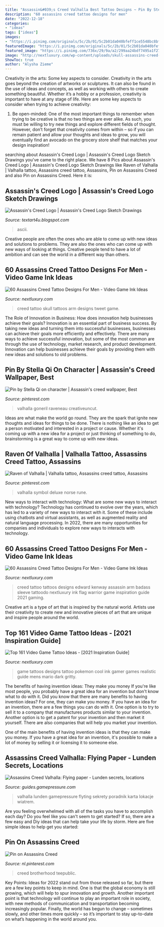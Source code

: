 ```yaml
---
title: "Assassin&#039;s Creed Valhalla Best Tattoo Designs ~ Pin By Stella Qi On Character"
description: "60 assassins creed tattoo designs for men"
date: "2022-12-18"
categories:
- "ideas"
tags: ["ideas"]
images:
- "https://i.pinimg.com/originals/5c/2b/01/5c2b01da040bfeff1ce5548bc8bf23b1.jpg"
featuredImage: "https://i.pinimg.com/originals/5c/2b/01/5c2b01da040bfeff1ce5548bc8bf23b1.jpg"
featured_image: "https://i.pinimg.com/736x/29/9a/a2/299aa24bdf7495a1f277daa6d0abdc7e.jpg"
image: "http://nextluxury.com/wp-content/uploads/skull-assassins-creed-guys-arm-tattoo.jpg"
ShowToc: true
author: "Alysha Zieme"
---
```



Creativity in the arts: Some key aspects to consider.
Creativity in the arts goes beyond the creation of artworks or sculptures. It can also be found in the use of ideas and concepts, as well as working with others to create something beautiful. Whether it’s a hobby or a profession, creativity is important to have at any stage of life. Here are some key aspects to consider when trying to achieve creativity: 
1) Be open-minded: One of the most important things to remember when trying to be creative is that no two things are ever alike. As such, you must be willing to try new things and explore different fields of thought. However, don’t forget that creativity comes from within – so if you can remain patient and allow your thoughts and ideas to grow, you will eventually find an avocado on the grocery store shelf that matches your design inspiration!

	

		
searching about Assassin&#039;s Creed Logo | Assassin&#039;s Creed Logo Sketch Drawings you've came to the right place. We have 8 Pics about Assassin&#039;s Creed Logo | Assassin&#039;s Creed Logo Sketch Drawings like Raven of Valhalla | Valhalla tattoo, Assassins creed tattoo, Assassins, Pin on Assassins Creed and also Pin on Assassins Creed. Here it is:
		
    
## Assassin&#039;s Creed Logo | Assassin&#039;s Creed Logo Sketch Drawings

<img loading=lazy src="https://1.bp.blogspot.com/-W5csS_jpdeg/Xwtc9EwQ8HI/AAAAAAAAC9Q/i81N7W_hBgssyJZMukBNYy37Z0Q_kfVFwCLcBGAsYHQ/w625-h625/AASSAASSIN%2BCREED%2BLOGO.png" onerror="this.onerror=null;this.src='https://tse4.mm.bing.net/th?id=OIP.s4Xzt_ecDwisSRf98IuxegHaHa&amp;pid=15.1';" alt="Assassin&#039;s Creed Logo | Assassin&#039;s Creed Logo Sketch Drawings">

_Source: textart4u.blogspot.com_

>ascii. 

	

Creative people are often the ones who are able to come up with new ideas and solutions to problems. They are also the ones who can come up with new ways of looking at things. Creative people tend to have a lot of ambition and can see the world in a different way than others.

    
## 60 Assassins Creed Tattoo Designs For Men - Video Game Ink Ideas

<img loading=lazy src="http://nextluxury.com/wp-content/uploads/skull-assassins-creed-guys-arm-tattoo.jpg" onerror="this.onerror=null;this.src='https://tse3.mm.bing.net/th?id=OIP.qsocnfnq0zTEk4IzvW69_AHaI5&amp;pid=15.1';" alt="60 Assassins Creed Tattoo Designs For Men - Video Game Ink Ideas">

_Source: nextluxury.com_

>creed tattoo skull tattoos arm designs tweet game. 

	

The Role of Innovation in Business: How does innovation help businesses achieve their goals?
Innovation is an essential part of business success. By taking new ideas and turning them into successful businesses, businesses can achieve their goals more efficiently and effectively. There are many ways to achieve successful innovation, but some of the most common are through the use of technology, market research, and product development. Innovation can help businesses achieve their goals by providing them with new ideas and solutions to old problems.

    
## Pin By Stella Qi On Character | Assassin&#039;s Creed Wallpaper, Best

<img loading=lazy src="https://i.pinimg.com/originals/48/fb/16/48fb16cb13534267df7cc6b7a23fa9ce.jpg" onerror="this.onerror=null;this.src='https://tse4.mm.bing.net/th?id=OIP.QPE0tbkGEWXzr6WlFFiw8AHaJq&amp;pid=15.1';" alt="Pin by Stella Qi on character | Assassin&#039;s creed wallpaper, Best">

_Source: pinterest.com_

>valhalla goneril raveneau creativeuncut. 

	

Ideas are what make the world go round. They are the spark that ignite new thoughts and ideas for things to be done. There is nothing like an idea to get a person motivated and interested in a project or cause. Whether it's coming up with a new idea for a project or just thinking of something to do, brainstorming is a great way to come up with new ideas.

    
## Raven Of Valhalla | Valhalla Tattoo, Assassins Creed Tattoo, Assassins

<img loading=lazy src="https://i.pinimg.com/originals/5c/2b/01/5c2b01da040bfeff1ce5548bc8bf23b1.jpg" onerror="this.onerror=null;this.src='https://tse1.mm.bing.net/th?id=OIP.4Y7bsKt53V2k6zb0peIf4QHaHA&amp;pid=15.1';" alt="Raven of Valhalla | Valhalla tattoo, Assassins creed tattoo, Assassins">

_Source: pinterest.com_

>valhalla symbol deluxe norse rune. 

	

New ways to interact with technology: What are some new ways to interact with technology?
Technology has continued to evolve over the years, which has led to a variety of new ways to interact with it. Some of these include using chatbots and virtual assistants, as well as augmented reality and natural language processing. In 2022, there are many opportunities for companies and individuals to explore new ways to interacts with technology.

    
## 60 Assassins Creed Tattoo Designs For Men - Video Game Ink Ideas

<img loading=lazy src="http://nextluxury.com/wp-content/uploads/shaded-edward-kenway-from-assassins-creed-iv-black-flag-guys-arm-tattoos.jpg" onerror="this.onerror=null;this.src='https://tse3.mm.bing.net/th?id=OIP.OKRBKWDMhaQ6oj_12sAD7wHaHa&amp;pid=15.1';" alt="60 Assassins Creed Tattoo Designs For Men - Video Game Ink Ideas">

_Source: nextluxury.com_

>creed tattoo tattoos designs edward kenway assassin arm badass sleeve tattoodo nextluxury ink flag warrior game inspiration guide 2021 gaming. 

	

Creative art is a type of art that is inspired by the natural world. Artists use their creativity to create new and innovative pieces of art that are unique and inspire people around the world.

    
## Top 161 Video Game Tattoo Ideas - [2021 Inspiration Guide]

<img loading=lazy src="https://nextluxury.com/wp-content/uploads/cool-mens-video-game-black-ink-pokemon-tattoo-designs.jpg" onerror="this.onerror=null;this.src='https://tse3.mm.bing.net/th?id=OIP.IwshFSRlY9sAPmyg9dCrkQHaHa&amp;pid=15.1';" alt="Top 161 Video Game Tattoo Ideas - [2021 Inspiration Guide]">

_Source: nextluxury.com_

>game tattoos designs tattoo pokemon cool ink gamer games realistic guide mens mario dark gritty. 

	

The benefits of having invention ideas: They make you money
If you're like most people, you probably have a great idea for an invention but don't know what to do with it. Did you know that there are many benefits to having invention ideas? For one, they can make you money.
If you have an idea for an invention, there are a few things you can do with it. One option is to try to sell it to a company that manufactures products similar to your invention. Another option is to get a patent for your invention and then market it yourself. There are also companies that will help you market your invention.

One of the main benefits of having invention ideas is that they can make you money. If you have a great idea for an invention, it's possible to make a lot of money by selling it or licensing it to someone else.

    
## Assassins Creed Valhalla: Flying Paper - Lunden Secrets, Locations

<img loading=lazy src="https://guides.gamepressure.com/assassins-creed-valhalla/gfx/word/120229359.jpg" onerror="this.onerror=null;this.src='https://tse2.mm.bing.net/th?id=OIP.coKD6XOAI5gqBpbRzC94GwHaEK&amp;pid=15.1';" alt="Assassins Creed Valhalla: Flying paper - Lunden secrets, locations">

_Source: guides.gamepressure.com_

>valhalla lunden gamepressure flyting sekrety poradnik karta lokacje wiatrem. 

	

Are you feeling overwhelmed with all of the tasks you have to accomplish each day? Do you feel like you can't seem to get started? If so, there are a few easy and Diy ideas that can help take your life by storm. Here are five simple ideas to help get you started:

    
## Pin On Assassins Creed

<img loading=lazy src="https://i.pinimg.com/736x/29/9a/a2/299aa24bdf7495a1f277daa6d0abdc7e.jpg" onerror="this.onerror=null;this.src='https://tse4.mm.bing.net/th?id=OIP.-WTbgJDBBvtyX45uW_2pGgHaHa&amp;pid=15.1';" alt="Pin on Assassins Creed">

_Source: nl.pinterest.com_

>creed brotherhood teepublic. 

	

Key Points:
Ideas for 2022 stand out from those released so far, but there are a few key points to keep in mind. One is that the global economy is still growing, which will help to spur innovation and growth. Another important point is that technology will continue to play an important role in society, with new methods of communication and transportation becoming increasingly popular. Finally, the world has begun to change – sometimes slowly, and other times more quickly – so it’s important to stay up-to-date on what’s happening in the world around you.

